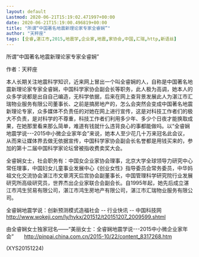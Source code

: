 ```yaml
---
layout: default
Lastmod: 2020-06-21T15:19:02.471997+00:00
date: 2020-06-21T15:19:00.496819+00:00
title: "所谓“中国著名地震新理论家专家全睿娴”"
author: "天秤座"
tags: [全睿,湛江市,2015,地震学,企业家,地震,家协会,中国,汇瑞,http,新语丝]
---
```


所谓“中国著名地震新理论家专家全睿娴”

作者：天秤座

本人长期关注地震科学知识，近来网上冒出一个叫全睿娴的人，自称是中国著名地震新理论家专家全睿娴，中国科学家协会副会长等职务，此人极为高调，她本人的众多学说都是出自自己编造，无科学依据，后来在网上查背景发展此人为湛江市汇瑞物业服务有限公司董事长、之前是搞房地产的，怎么会突然会变成中国著名地震新理论专家，众多媒体不负责任的对她在网上进行宣传，这是对科技工作者们的极大不负责，是对科学的不尊重，科技工作者们利用多少年、多少个日夜才能换取成果，在她那里看来那么简单，难道有钱就什么违背良心的事都能做吗。以“全睿娴地震学说---2015中小微企业家年会”来说，她本人至少花几十万来冠名此会议，从而来让媒体界去做无依据宣传，中国科学家协会副会长名誉都是用钱买来的，参加的第十二届中国科学家论坛曾被指收费卖奖大会。

全睿娴女士，社会职务有：中国女企业家协会理事，北京大学全球领导力研究中心常任理事，中国妇女儿童事业发展中心《创业女性》指导委员会常务委员，中华妈祖文化交流协会湛江市文章湾天后宫协会副董事长，中国管理科学研究院行业发展研究所高级研究员，世界杰出企业家联合会副会长。自1995年起，她先后成立湛江市鸿生贸易有限公司，湛江市鸿生房地产有限公司，湛江市汇瑞物业服务有限公司。

全睿娴地震学说：创新预测模式造福社会 -- 行业快讯 -- 中国科技网　　http://www.wokeji.com/ly/hykx/201512/t20151207_2009599.shtml

由全睿娴女士独家冠名——“美丽女士：全睿娴地震学说---2015中小微企业家年会”　　http://pinpai.china.com.cn/2015-10/22/content_8317268.htm

(XYS20151224)

